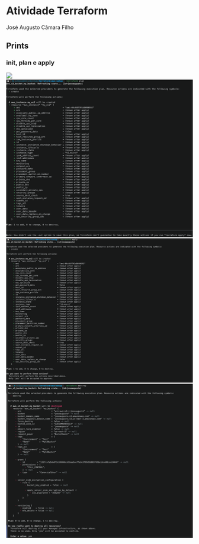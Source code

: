# Atividade Terraform

José Augusto Câmara Filho

## Prints

### init, plan e apply
![](terraform_init.png)
![](terraform_plan.png)
![](terraform_apply.png)
![](terraform_destroy.png)